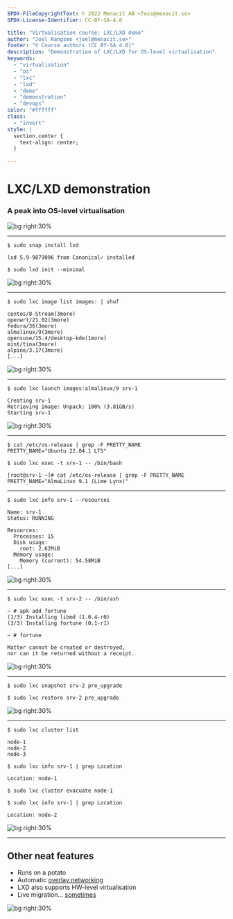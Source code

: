 ```yaml
---
SPDX-FileCopyrightText: © 2022 Menacit AB <foss@menacit.se>
SPDX-License-Identifier: CC-BY-SA-4.0

title: "Virtualisation course: LXC/LXD demo"
author: "Joel Rangsmo <joel@menacit.se>"
footer: "© Course authors (CC BY-SA 4.0)"
description: "Demonstration of LXC/LXD for OS-level virtualisation"
keywords:
  - "virtualisation"
  - "os"
  - "lxc"
  - "lxd"
  - "demo"
  - "demonstration"
  - "devops"
color: "#ffffff"
class:
  - "invert"
style: |
  section.center {
    text-align: center;
  }

---
```

<!-- _footer: "%ATTRIBUTION_PREFIX% Freed eXplorer (CC BY 2.0)" -->
# LXC/LXD demonstration
### A peak into OS-level virtualisation

![bg right:30%](images/18-rusty_factory.jpg)

<!--
- Let's look at how LXC can be used and what neat things it provides

- LXC == Container technology, LXD == service to manage it and other things (think libvirt)

- Far from a complete demo of the feature set and I don't expect you to remember the commands, more
of a tasting to see what it's capable of
-->

---
<!-- _footer: "%ATTRIBUTION_PREFIX% Jan Hrdina (CC BY-SA 2.0)" -->
```
$ sudo snap install lxd

lxd 5.9-9879096 from Canonical✓ installed
```

```
$ sudo lxd init --minimal
```

![bg right:30%](images/18-optics.jpg)

<!--
- Installation is trivial: If you're on Ubuntu, chances are that it's already installed

- As Canonical is lead, Ubuntu has the best integration. The upstream project recommends install
via snap (https://snapcraft.io/), but some other distros have native packages

- Once installed, the "lxd init" command allows you to enable lxd and customize settings, such as
cluster configuration. Passing the "--minimal" flag provides automated configuration without any
questions
-->

---
<!-- _footer: "%ATTRIBUTION_PREFIX% Dennis van Zuijlekom (CC BY-SA 2.0)" -->
```
$ sudo lxc image list images: | shuf

centos/8-Stream(3more)
openwrt/21.02(3more)
fedora/36(3more)
almalinux/9(3more)
opensuse/15.4/desktop-kde(1more)
mint/tina(3more)
alpine/3.17(3more)
[...]
```

![bg right:30%](images/18-usb_leds.jpg)

<!--
- Before we can create a OS-level VM (or "system container" as they are called in LXD lingo)

- The projects builds images for a large number of different Linux distros, you aren't just limited
to the one running on your host/hypervisor

- The example command shows a randomized sample of distros

- These are preconfigured, no need to go through an install wizard

Segue: Let's select one and get it started...
-->

---
<!-- _footer: "%ATTRIBUTION_PREFIX% Price Capsule (CC BY-SA 2.0)" -->
```
$ sudo lxc launch images:almalinux/9 srv-1

Creating srv-1
Retrieving image: Unpack: 100% (3.81GB/s)
Starting srv-1
```

![bg right:30%](images/18-desert_hut.jpg)

<!--
- In this example we'll create an instance based on the Alma Linux image (successor to Centos)

- Ofc there are many options that can be tweaked, but creating an OS-level container can be this
easy and (if the image has already been downloaded to the host before) deployed in a few seconds
-->

---
```
$ cat /etc/os-release | grep -F PRETTY_NAME
PRETTY_NAME="Ubuntu 22.04.1 LTS"

$ sudo lxc exec -t srv-1 -- /bin/bash

[root@srv-1 ~]# cat /etc/os-release | grep -F PRETTY_NAME
PRETTY_NAME="AlmaLinux 9.1 (Lime Lynx)"
```

<!--
- Once created, we can execute an interactive shell in the guest to start running commands

- The example output shows that the host is running Ubuntu 22.04, while our newly created guest is
a Alma Linux instance

Segue: This is neat quite neat and sure it was easy to get started, but previously density and low
overhead was raised as the main advantages...
-->

---
<!-- _footer: "%ATTRIBUTION_PREFIX% NASA (CC BY 2.0)" -->
```
$ sudo lxc info srv-1 --resources

Name: srv-1
Status: RUNNING

Resources:
  Processes: 15
  Disk usage:
    root: 2.62MiB
  Memory usage:
    Memory (current): 54.58MiB
[...]
```

![bg right:30%](images/18-earth.jpg)

<!--
- The command shows a truncated version of the info command, which among other things show resource
usage of the instance

- Granted that we have not installed any particular software or service besides what is provided by
the container image, but it currently only consumes 2.6MiB of disk space and 55MiB of RAM

- The disk usage in this output does not include the Alma Linux image, but the kool thing is that
it will be shared by other instances using the same template

- In other words, the only per-instance storage requirements are changes or files we add after
initial deployment

- We'll talk more about this sorcery later in the course
-->

---
<!-- _footer: "%ATTRIBUTION_PREFIX% Martin Fisch (CC BY 2.0)" -->
```
$ sudo lxc exec -t srv-2 -- /bin/ash

~ # apk add fortune
(1/3) Installing libmd (1.0.4-r0)
(3/3) Installing fortune (0.1-r1)

~ # fortune 

Matter cannot be created or destroyed,
nor can it be returned without a receipt.
```

![bg right:30%](images/18-seal.jpg)

<!--
- We can do most thing's we expect out of a Linux server, such as install and run software

- "srv-2" is based on the "Alpine Linux" distributions, which is very minimal and popular in the
space
-->

---
<!-- _footer: "%ATTRIBUTION_PREFIX% OLCF at ORNL (CC BY 2.0)" -->
```
$ sudo lxc snapshot srv-2 pre_upgrade
```

```
$ sudo lxc restore srv-2 pre_upgrade
```

![bg right:30%](images/18-server_macro.jpg)

<!--
- As with HW-level VMs, we can create snapshots on regular basis or before we do stupid things

- The can be disk-only or contain runtime state (memory, CPU registers, etc.)

Segue: As briefly mentioned, LXD has built-in clustering functionality which is quite easy to get
going (especially compared to other virtualisation solutions)
-->

---
<!-- _footer: "%ATTRIBUTION_PREFIX% Thierry Ehrmann (CC BY 2.0)" -->
```
$ sudo lxc cluster list

node-1
node-2
node-3
```

```
$ sudo lxc info srv-1 | grep Location

Location: node-1
```

```
$ sudo lxc cluster evacuate node-1
```

```
$ sudo lxc info srv-1 | grep Location

Location: node-2
```

![bg right:30%](images/18-neon_skull.jpg)

<!--
- The example cluster contains three hypervisor nodes

- Let's say that we want to perform service (upgrade, repair, etc.) on a node

- The "cluster evacuate" sub-command migrates all instances running on the specified host and
disables scheduling on it

- The example shows how our Alma Linux instance is moved from "node-1" to "node-2"
-->

---
<!-- _footer: "%ATTRIBUTION_PREFIX% NASA/Bill Stafford (CC BY 2.0)" -->
## Other neat features
- Runs on a potato
- Automatic [overlay networking](https://wiki.ubuntu.com/FanNetworking)
- LXD also supports HW-level virtualisation
- Live migration... [sometimes](https://linuxcontainers.org/lxd/docs/master/howto/move_instances/)

![bg right:30%](images/18-space_training.jpg)

<!--
- Runs on a Raspberry Pi, no need for fancy hardware. If you have a few you can setup a cluster!

- As noted, LXD clustering is easy to get started with. The "lxc init" wizard can be setup an
overlay network for you, which enables communication between guests on different nodes regardless
if one of the hypervisor nodes is in your basement and the other on a VPS in a public cloud

- To make things a bit more confusing, LXD supports HW-level virtualisation with QEMU + KVM since
a few versions ago. While still a bit early, it's nice to not deal with libvirt and make use of
the easy clustering

- LXD brags about live migration of both OS-level and HW-level guests. This doesn't always work,
especially not for OS-level guests. As a rule of thumb, expect the ability to live migrate HW-level
guests but not OS-level guests (they are however usually quite fast to offline migrate)
-->
